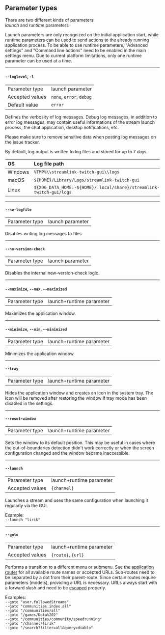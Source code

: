 ## Parameter types

There are two different kinds of parameters:  
*launch* and *runtime* parameters  

Launch parameters are only recognized on the initial application start, while runtime parameters can be used to send actions to the already running application process. To be able to use runtime parameters, "Advanced settings" and "Command line actions" need to be enabled in the main settings menu. Due to current platform limitations, only one runtime parameter can be used at a time.

----

#### `--loglevel`, `-l`

| | |
| :--- | :--- |
| Parameter type | launch parameter |
| Accepted values | `none`, `error`, `debug` |
| Default value | `error` |

Defines the verbosity of log messages. Debug log messages, in addition to error log messages, may contain useful informations of the stream launch process, the chat application, desktop notifications, etc.

Please make sure to remove sensitive data when posting log messages on the issue tracker.

By default, log output is written to log files and stored for up to 7 days.

| OS | Log file path |
| :--- | :--- |
| Windows | `%TMP%\\streamlink-twitch-gui\\logs` |
| macOS | `${HOME}/Library/Logs/streamlink-twitch-gui` |
| Linux | `${XDG_DATA_HOME:-${HOME}/.local/share}/streamlink-twitch-gui/logs` |

----

#### `--no-logfile`

| | |
| :--- | :--- |
| Parameter type | launch parameter |

Disables writing log messages to files.

----

#### `--no-version-check`

| | |
| :--- | :--- |
| Parameter type | launch parameter |

Disables the internal new-version-check logic.

----

#### `--maximize`, `--max`, `--maximized`

| | |
| :--- | :--- |
| Parameter type | launch+runtime parameter |

Maximizes the application window.

----

#### `--minimize`, `--min`, `--minimized`

| | |
| :--- | :--- |
| Parameter type | launch+runtime parameter |

Minimizes the application window.

----

#### `--tray`

| | |
| :--- | :--- |
| Parameter type | launch+runtime parameter |

Hides the application window and creates an icon in the system tray. The icon will be removed after restoring the window if tray mode has been disabled in the settings.

----

#### `--reset-window`

| | |
| :--- | :--- |
| Parameter type | launch+runtime parameter |

Sets the window to its default position. This may be useful in cases where the out-of-boundaries detection didn't work correctly or when the screen configuration changed and the window became inaccessible.

----

#### `--launch`

| | |
| :--- | :--- |
| Parameter type | launch+runtime parameter |
| Accepted values | `{channel}` |

Launches a stream and uses the same configuration when launching it regularly via the GUI.

Example:  
`--launch "lirik"`

----

#### `--goto`

| | |
| :--- | :--- |
| Parameter type | launch+runtime parameter |
| Accepted values | `{route}`, `{url}` |

Performs a transition to a different menu or submenu. See the [application router](https://github.com/streamlink/streamlink-twitch-gui/blob/master/src/app/router.js) for all available route names or accepted URLs. Sub-routes need to be separated by a dot from their parent-route. Since certain routes require parameters (models), providing a URL is necessary. URLs always start with a forward slash and need to be [escaped](https://www.w3schools.com/tags/ref_urlencode.asp) properly.  

Examples:  
`--goto "user.followedStreams"`  
`--goto "communities.index.all"`  
`--goto "/communities/all"`  
`--goto "/games/Dota%202"`  
`--goto "/communities/community/speedrunning"`  
`--goto "/channel/lirik"`  
`--goto "/search?filter=all&query=diablo"`  
